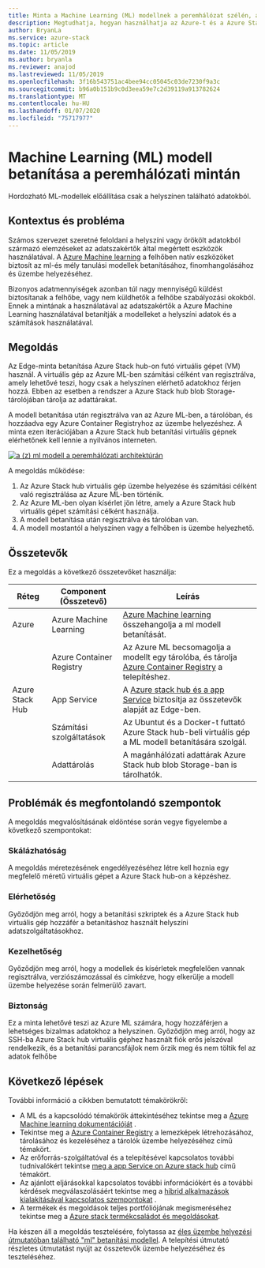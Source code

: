```yaml
---
title: Minta a Machine Learning (ML) modellnek a peremhálózat szélén, az Azure és az Azure Stack hub használatával történő betanításához.
description: Megtudhatja, hogyan használhatja az Azure-t és a Azure Stack hub-szolgáltatásokat a (z) ML-modell képzésének a szélén.
author: BryanLa
ms.service: azure-stack
ms.topic: article
ms.date: 11/05/2019
ms.author: bryanla
ms.reviewer: anajod
ms.lastreviewed: 11/05/2019
ms.openlocfilehash: 3f16b543751ac4bee94cc05045c03de7230f9a3c
ms.sourcegitcommit: b96a0b151b9c0d3eea59e7c2d39119a913782624
ms.translationtype: MT
ms.contentlocale: hu-HU
ms.lasthandoff: 01/07/2020
ms.locfileid: "75717977"
---
```

# <a name="train-machine-learning-ml-model-at-the-edge-pattern"></a>Machine Learning (ML) modell betanítása a peremhálózati mintán

Hordozható ML-modellek előállítása csak a helyszínen található adatokból.

## <a name="context-and-problem"></a>Kontextus és probléma

Számos szervezet szeretné feloldani a helyszíni vagy örökölt adatokból származó elemzéseket az adatszakértők által megértett eszközök használatával. A [Azure Machine learning](/azure/machine-learning/) a felhőben natív eszközöket biztosít az ml-és mély tanulási modellek betanításához, finomhangolásához és üzembe helyezéséhez.  

Bizonyos adatmennyiségek azonban túl nagy mennyiségű küldést biztosítanak a felhőbe, vagy nem küldhetők a felhőbe szabályozási okokból. Ennek a mintának a használatával az adatszakértők a Azure Machine Learning használatával betanítják a modelleket a helyszíni adatok és a számítások használatával. 

## <a name="solution"></a>Megoldás

Az Edge-minta betanítása Azure Stack hub-on futó virtuális gépet (VM) használ. A virtuális gép az Azure ML-ben számítási célként van regisztrálva, amely lehetővé teszi, hogy csak a helyszínen elérhető adatokhoz férjen hozzá. Ebben az esetben a rendszer a Azure Stack hub blob Storage-tárolójában tárolja az adattárakat. 

A modell betanítása után regisztrálva van az Azure ML-ben, a tárolóban, és hozzáadva egy Azure Container Registryhoz az üzembe helyezéshez. A minta ezen iterációjában a Azure Stack hub betanítási virtuális gépnek elérhetőnek kell lennie a nyilvános interneten. 

[![a (z) ml modell a peremhálózati architektúrán](media/pattern-train-ml-model-at-edge/solution-architecture.png)](media/pattern-train-ml-model-at-edge/solution-architecture.png)

A megoldás működése: 

1. Az Azure Stack hub virtuális gép üzembe helyezése és számítási célként való regisztrálása az Azure ML-ben történik.
2. Az Azure ML-ben olyan kísérlet jön létre, amely a Azure Stack hub virtuális gépet számítási célként használja.
3. A modell betanítása után regisztrálva és tárolóban van.
4. A modell mostantól a helyszínen vagy a felhőben is üzembe helyezhető.

## <a name="components"></a>Összetevők

Ez a megoldás a következő összetevőket használja:

| Réteg | Component (Összetevő) | Leírás |
|----------|-----------|-------------|
| Azure | Azure Machine Learning | [Azure Machine learning](/azure/machine-learning/) összehangolja a ml modell betanítását. |
| | Azure Container Registry | Az Azure ML becsomagolja a modellt egy tárolóba, és tárolja [Azure Container Registry](/azure/container-registry/) a telepítéshez.|
| Azure Stack Hub | App Service | A [Azure stack hub és a app Service](/azure-stack/operator/azure-stack-app-service-overview) biztosítja az összetevők alapját az Edge-ben. |
| | Számítási szolgáltatások | Az Ubuntut és a Docker-t futtató Azure Stack hub-beli virtuális gép a ML modell betanítására szolgál. |
| | Adattárolás | A magánhálózati adattárak Azure Stack hub blob Storage-ban is tárolhatók. |

## <a name="issues-and-considerations"></a>Problémák és megfontolandó szempontok

A megoldás megvalósításának eldöntése során vegye figyelembe a következő szempontokat:

### <a name="scalability"></a>Skálázhatóság 

A megoldás méretezésének engedélyezéséhez létre kell hoznia egy megfelelő méretű virtuális gépet a Azure Stack hub-on a képzéshez.

### <a name="availability"></a>Elérhetőség

Győződjön meg arról, hogy a betanítási szkriptek és a Azure Stack hub virtuális gép hozzáfér a betanításhoz használt helyszíni adatszolgáltatásokhoz.

### <a name="manageability"></a>Kezelhetőség

Győződjön meg arról, hogy a modellek és kísérletek megfelelően vannak regisztrálva, verziószámozással és címkézve, hogy elkerülje a modell üzembe helyezése során felmerülő zavart. 

### <a name="security"></a>Biztonság

Ez a minta lehetővé teszi az Azure ML számára, hogy hozzáférjen a lehetséges bizalmas adatokhoz a helyszínen. Győződjön meg arról, hogy az SSH-ba Azure Stack hub virtuális géphez használt fiók erős jelszóval rendelkezik, és a betanítási parancsfájlok nem őrzik meg és nem töltik fel az adatok felhőbe 

## <a name="next-steps"></a>Következő lépések

További információ a cikkben bemutatott témakörökről:
- A ML és a kapcsolódó témakörök áttekintéséhez tekintse meg a [Azure Machine learning dokumentációját](/azure/machine-learning) .
- Tekintse meg a [Azure Container Registry](/azure/container-registry/) a lemezképek létrehozásához, tárolásához és kezeléséhez a tárolók üzembe helyezéséhez című témakört.
- Az erőforrás-szolgáltatóval és a telepítésével kapcsolatos további tudnivalókért tekintse [meg a app Service on Azure stack hub](/azure-stack/operator/azure-stack-app-service-overview) című témakört.
- Az ajánlott eljárásokkal kapcsolatos további információkért és a további kérdések megválaszolásáért tekintse meg a [hibrid alkalmazások kialakításával kapcsolatos szempontokat](overview-app-design-considerations.md) .
- A termékek és megoldások teljes portfóliójának megismeréséhez tekintse meg a [Azure stack termékcsaládot és megoldásokat](/azure-stack).

Ha készen áll a megoldás tesztelésére, folytassa az [éles üzembe helyezési útmutatóban található "ml" betanítási modellel](https://aka.ms/edgetrainingdeploy). A telepítési útmutató részletes útmutatást nyújt az összetevők üzembe helyezéséhez és teszteléséhez.